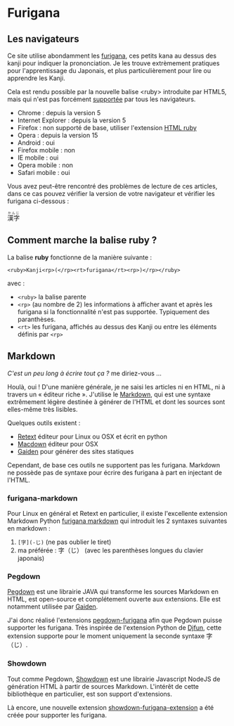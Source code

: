 Furigana
==========

Les navigateurs
--------------

Ce site utilise abondamment les [furigana](http://en.wikipedia.org/wiki/Furigana), ces petits kana au dessus des kanji pour indiquer la prononciation. Je les trouve extrèmement pratiques pour l'apprentissage du Japonais, et plus particulièrement pour lire ou apprendre les Kanji.

Cela est rendu possible par la nouvelle balise &lt;ruby&gt; introduite par HTML5, mais qui n'est pas forcément [supportée](https://developer.mozilla.org/en-US/docs/Web/HTML/Element/ruby) par tous les navigateurs.

* Chrome : depuis la version 5
* Internet Explorer : depuis la version 5
* Firefox : non supporté de base, utiliser l'extension [HTML ruby](https://addons.mozilla.org/en-US/firefox/addon/html-ruby/)
* Opera : depuis la version 15
* Android : oui
* Firefox mobile : non
* IE mobile : oui
* Opera mobile : non
* Safari mobile : oui

Vous avez peut-être rencontré des problèmes de lecture de ces articles, dans ce cas pouvez vérifier la version de votre navigateur et vérifier les furigana ci-dessous :

<ruby>漢字<rp>（</rp><rt>かんじ</rt><rp>）</rp></ruby> <strong><ruby><rp>Si vous lisez ceci, </rp><rt></rt><rp>votre navigateur ne supporte pas la balise ruby et affichera les furigana entre parenthèses !</rp></ruby></strong>

Comment marche la balise ruby ?
------------

La balise **ruby** fonctionne de la manière suivante :

    <ruby>Kanji<rp>(</rp><rt>furigana</rt><rp>)</rp></ruby>
    
avec :

* `<ruby>` la balise parente
* `<rp>` (au nombre de 2) les informations à afficher avant et après les furigana si la fonctionnalité n'est pas supportée. Typiquement des paranthèses.
* `<rt>` les furigana, affichés au dessus des Kanji ou entre les éléments définis par `<rp>`

Markdown
------------

*C'est un peu long à écrire tout ça ?* me diriez-vous …

Houlà, oui ! D'une manière générale, je ne saisi les articles ni en HTML, ni à travers un « éditeur riche ». J'utilise le [Markdown](http://daringfireball.net/projects/markdown/), qui est une syntaxe extrêmement légère destinée à générer de l'HTML et dont les sources sont elles-même très lisibles.

Quelques outils existent :

* [Retext](http://sourceforge.net/projects/retext/) éditeur pour Linux ou OSX et écrit en python
* [Macdown](http://macdown.uranusjr.com/) éditeur pour OSX
* [Gaiden](https://github.com/kobo/gaiden) pour générer des sites statiques

Cependant, de base ces outils ne supportent pas les furigana. Markdown ne possède pas de syntaxe pour écrire des furigana à part en injectant de l'HTML.

### furigana-markdown

Pour Linux en général et Retext en particulier, il existe l'excellente extension Markdown Python [furigana markdown](https://github.com/djfun/furigana_markdown) qui introduit les 2 syntaxes suivantes en markdown :

1. `[字](-じ)` (ne pas oublier le tiret)
2.  ma préférée : 字&#65288;じ&#65289; (avec les parenthèses longues du clavier japonais)

### Pegdown

[Pegdown](https://github.com/sirthias/pegdown) est une librairie JAVA qui transforme les sources Markdown en HTML, est open-source et complétement ouverte aux extensions. Elle est notamment utilisée par [Gaiden](https://github.com/kobo/gaiden).

J'ai donc réalisé l'extensions [pegdown-furigana](https://github.com/vincent314/pegdown-furigana) afin que Pegdown puisse supporter les furigana. Très inspirée de l'extension Python de [Djfun](https://github.com/djfun/furigana_markdown/blob/master/furigana.py), cette extension supporte pour le moment uniquement la seconde syntaxe 字&#65288;じ&#65289;.

### Showdown

Tout comme Pegdown, [Showdown](https://github.com/showdownjs/showdown) est une librairie Javascript NodeJS de génération HTML à partir de sources Markdown. L'intérêt de cette bibliothèque en particulier, est son support d'extensions.

Là encore, une nouvelle extension [showdown-furigana-extension](https://github.com/vincent314/showdown-furigana-extension) a été créée pour supporter les furigana.
